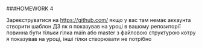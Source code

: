 ###HOMEWORK 4

Зареєструватися на https://github.com/ якщо у вас там немає аккаунта
створити шаблон ДЗ як я показував на уроці
в вашому репозиторії повинна бути тільки гілка main або master з файловою структурою котру я показував на уроці, інші гілки створювати не потрібно 